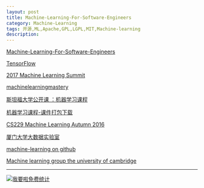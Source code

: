 ```yaml
---
layout: post
title: Machine-Learning-For-Software-Engineers
category: Machine-Learning
tags: 开源,ML,Apache,GPL,LGPL,MIT,Machine-learning
description: 
---
```


[Machine-Learning-For-Software-Engineers](https://github.com/ZuzooVn/machine-learning-for-software-engineers)

[TensorFlow](http://www.tensorfly.cn)

[2017 Machine Learning Summit](http://ml-summit.org/?hmsr=weixin&hmpl=chijianqiang&hmcu=&hmkw=&hmci=)

[machinelearningmastery](http://machinelearningmastery.com)

[斯坦福大学公开课 ：机器学习课程](http://open.163.com/special/opencourse/machinelearning.html)

[机器学习课程-课件打包下载](http://110.96.192.10/1Q2W3E4R5T6Y7U8I9O0P1Z2X3C4V5B/cimg3.163.com/edu/open/ocw/jiqixuexikecheng.zip)

[CS229 Machine Learning Autumn 2016 ](http://cs229.stanford.edu)

[厦门大学大数据实验室](http://dblab.xmu.edu.cn)

[machine-learning on github](https://github.com/showcases/machine-learning)

[Machine learning group the university of cambridge](http://mlg.eng.cam.ac.uk)




---


<script language="javascript" type="text/javascript" src="//js.users.51.la/19176892.js"></script>
<noscript><a href="//www.51.la/?19176892" target="_blank"><img alt="&#x6211;&#x8981;&#x5566;&#x514D;&#x8D39;&#x7EDF;&#x8BA1;" src="//img.users.51.la/19176892.asp" style="border:none" /></a></noscript>

